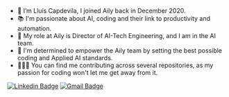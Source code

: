 - 👋 I’m Lluís Capdevila, I joined Aily back in December 2020.
- 📚 I'm passionate about AI, coding and their link to productivity and automation.
- 🛜 My role at Aily is Director of AI-Tech Engineering, and I am in the AI team.
- 📝 I'm determined to empower the Aily team by setting the best possible coding and Applied AI standards.
- 👨🏽‍💻 You can find me contributing across several repositories, as my passion for coding won't let me get away from it.


[![Linkedin Badge](https://img.shields.io/badge/-LluisCapdevila-blue?style=flat-square&logo=Linkedin&logoColor=white&link=https://www.linkedin.com/in/lluis-capdevila-huerta-ai/)](https://www.linkedin.com/in/lluis-capdevila-huerta-ai/)
[![Gmail Badge](https://img.shields.io/badge/-lluis.capdevila@ailylabs.com-d14836?style=flat-square&logo=Gmail&logoColor=white&link=mailto:lluis.capdevila@ailylabs.com)](lluis.capdevila@ailylabs.com)

<!---
lluiscapdevila-aily/lluiscapdevila-aily is a ✨ special ✨ repository because its `README.md` (this file) appears on your GitHub profile.
You can click the Preview link to take a look at your changes.
--->
